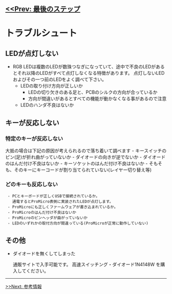 [<<Prev: 最後のステップ](06_final_step.md)  
----

# トラブルシュート

## LEDが点灯しない

  - RGB LEDは複数のLEDが数珠つなぎになっていて、途中で不良のLEDがあるとそれ以降のLEDがすべて点灯しなくなる特徴があります。
  点灯しないLEDおよびその一つ前のLEDをよく調べて下さい。
    - LEDの取り付け方向が正しいか
      - LEDの切り欠きのある足と、PCBのシルクの方向が合っているか
      - 方向が間違いがあるとすべての機能が動かなくなる事があるので注意
    - LEDのハンダ不良はないか
  
## キーが反応しない

### 特定のキーが反応しない
 
  大抵の場合は下記の原因が考えられるので落ち着いて調べます
     -   キースイッチのピン(足)が折れ曲がっていないか
     -   ダイオードの向きが逆でないか
     -   ダイオードのはんだ付け不良はないか
     -   キーソケットのはんだ付け不良はないか
     -   そもそも、そのキーにキーコードが割り当てられていない(レイヤー切り替え等)

### どのキーも反応しない
     - PCとキーボードが正しくUSBで接続されているか。
       通電するとProMicro表側に実装されたLEDが点灯します。
     - ProMicroにも正しくファームウェアが書き込まれているか。
     - ProMicroのはんだ付け不良はないか
     - ProMicroのピンヘッダが曲がっていないか
     - LEDのいずれかの取付方向が間違っている(ProMicroが正常に動作していない)



## その他
 - ダイオードを無くしてしまった
  
   通販サイトで入手可能です。 高速スイッチング・ダイオード1N4148W を購入してください。

----
 [>>Next: 参考情報](08_reference.md)
